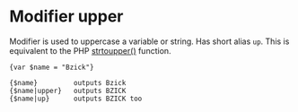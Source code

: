 Modifier upper
==============

Modifier is used to uppercase a variable or string. Has short alias `up`.
This is equivalent to the PHP [strtoupper()](http://docs.php.net/strtoupper) function.

```smarty
{var $name = "Bzick"}

{$name}         outputs Bzick
{$name|upper}   outputs BZICK
{$name|up}      outputs BZICK too
```
